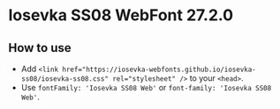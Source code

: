 # Iosevka SS08 WebFont 27.2.0

## How to use

- Add `<link href="https://iosevka-webfonts.github.io/iosevka-ss08/iosevka-ss08.css" rel="stylesheet" />` to your `<head>`.
- Use `fontFamily: 'Iosevka SS08 Web'` or `font-family: 'Iosevka SS08 Web'`.
